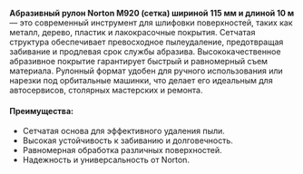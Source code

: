**Абразивный рулон Norton М920 (сетка) шириной 115 мм и длиной 10 м** — это современный инструмент для шлифовки поверхностей, таких как металл, дерево, пластик и лакокрасочные покрытия. Сетчатая структура обеспечивает превосходное пылеудаление, предотвращая забивание и продлевая срок службы абразива. Высококачественное абразивное покрытие гарантирует быстрый и равномерный съем материала. Рулонный формат удобен для ручного использования или нарезки под орбитальные машинки, что делает его идеальным для автосервисов, столярных мастерских и ремонта.

#### Преимущества:

- Сетчатая основа для эффективного удаления пыли.
- Высокая устойчивость к забиванию и долговечность.
- Равномерная обработка различных поверхностей.
- Надежность и универсальность от Norton.
